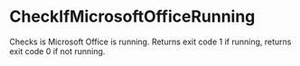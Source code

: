 # CheckIfMicrosoftOfficeRunning
Checks is Microsoft Office is running. Returns exit code 1 if running, returns exit code 0 if not running.
